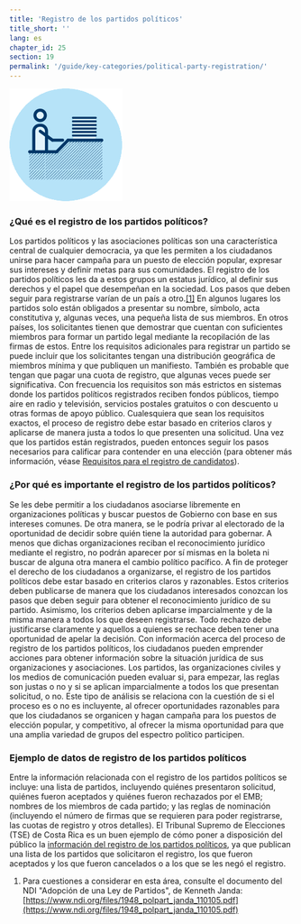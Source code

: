 ```yaml
---
title: 'Registro de los partidos políticos'
title_short: ''
lang: es
chapter_id: 25
section: 19
permalink: '/guide/key-categories/political-party-registration/'
---
```


![Registro de los partidos políticos](/assets/images/inventory/categories/political-party-registration.png)

### ¿Qué es el registro de los partidos políticos?

Los partidos políticos y las asociaciones políticas son una característica central de cualquier democracia, ya que les permiten a los ciudadanos unirse para hacer campaña para un puesto de elección popular, expresar sus intereses y definir metas para sus comunidades. El registro de los partidos políticos les da a estos grupos un estatus jurídico, al definir sus derechos y el papel que desempeñan en la sociedad. Los pasos que deben seguir para registrarse varían de un país a otro.[\[1\]](#footnote-1) En algunos lugares los partidos solo están obligados a presentar su nombre, símbolo, acta constitutiva y, algunas veces, una pequeña lista de sus miembros. En otros países, los solicitantes tienen que demostrar que cuentan con suficientes miembros para formar un partido legal mediante la recopilación de las firmas de estos. Entre los requisitos adicionales para registrar un partido se puede incluir que los solicitantes tengan una distribución geográfica de miembros mínima y que publiquen un manifiesto. También es probable que tengan que pagar una cuota de registro, que algunas veces puede ser significativa. Con frecuencia los requisitos son más estrictos en sistemas donde los partidos políticos registrados reciben fondos públicos, tiempo aire en radio y televisión, servicios postales gratuitos o con descuento u otras formas de apoyo público. Cualesquiera que sean los requisitos exactos, el proceso de registro debe estar basado en criterios claros y aplicarse de manera justa a todos lo que presenten una solicitud. Una vez que los partidos están registrados, pueden entonces seguir los pasos necesarios para calificar para contender en una elección (para obtener más información, véase [Requisitos para el registro de candidatos](/es/guide/key-categories/ballot-qualification/)).

### ¿Por qué es importante el registro de los partidos políticos?

Se les debe permitir a los ciudadanos asociarse libremente en organizaciones políticas y buscar puestos de Gobierno con base en sus intereses comunes. De otra manera, se le podría privar al electorado de la oportunidad de decidir sobre quién tiene la autoridad para gobernar. A menos que dichas organizaciones reciban el reconocimiento jurídico mediante el registro, no podrán aparecer por sí mismas en la boleta ni buscar de alguna otra manera el cambio político pacífico. A fin de proteger el derecho de los ciudadanos a organizarse, el registro de los partidos políticos debe estar basado en criterios claros y razonables. Estos criterios deben publicarse de manera que los ciudadanos interesados conozcan los pasos que deben seguir para obtener el reconocimiento jurídico de su partido. Asimismo, los criterios deben aplicarse imparcialmente y de la misma manera a todos los que deseen registrarse. Todo rechazo debe justificarse claramente y aquellos a quienes se rechace deben tener una oportunidad de apelar la decisión. Con información acerca del proceso de registro de los partidos políticos, los ciudadanos pueden emprender acciones para obtener información sobre la situación jurídica de sus organizaciones y asociaciones. Los partidos, las organizaciones civiles y los medios de comunicación pueden evaluar si, para empezar, las reglas son justas o no y si se aplican imparcialmente a todos los que presentan solicitud, o no. Este tipo de análisis se relaciona con la cuestión de si el proceso es o no es incluyente, al ofrecer oportunidades razonables para que los ciudadanos se organicen y hagan campaña para los puestos de elección popular, y competitivo, al ofrecer la misma oportunidad para que una amplia variedad de grupos del espectro político participen.

### Ejemplo de datos de registro de los partidos políticos

Entre la información relacionada con el registro de los partidos políticos se incluye: una lista de partidos, incluyendo quiénes presentaron solicitud, quiénes fueron aceptados y quiénes fueron rechazados por el EMB; nombres de los miembros de cada partido; y las reglas de nominación (incluyendo el número de firmas que se requieren para poder registrarse, las cuotas de registro y otros detalles). El Tribunal Supremo de Elecciones (TSE) de Costa Rica es un buen ejemplo de cómo poner a disposición del público la [información del registro de los partidos políticos](http://www.tse.go.cr/info_partidos.htm), ya que publican una lista de los partidos que solicitaron el registro, los que fueron aceptados y los que fueron cancelados o a los que se les negó el registro.

1.  [](#reference-1)Para cuestiones a considerar en esta área, consulte el documento del NDI "Adopción de una Ley de Partidos", de Kenneth Janda: [https://www.ndi.org/files/1948_polpart_janda_110105.pdf](https://www.ndi.org/files/1948_polpart_janda_110105.pdf)

